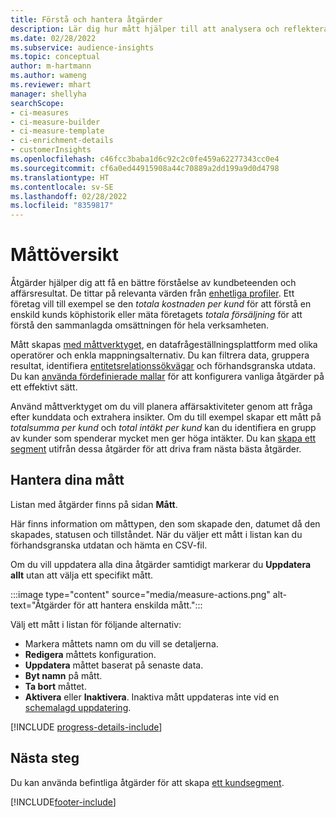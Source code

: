 ```yaml
---
title: Förstå och hantera åtgärder
description: Lär dig hur mått hjälper till att analysera och reflektera företagets resultat.
ms.date: 02/28/2022
ms.subservice: audience-insights
ms.topic: conceptual
author: m-hartmann
ms.author: wameng
ms.reviewer: mhart
manager: shellyha
searchScope:
- ci-measures
- ci-measure-builder
- ci-measure-template
- ci-enrichment-details
- customerInsights
ms.openlocfilehash: c46fcc3baba1d6c92c2c0fe459a62277343cc0e4
ms.sourcegitcommit: cf6a0ed44915908a44c70889a2dd199a9d0d4798
ms.translationtype: HT
ms.contentlocale: sv-SE
ms.lasthandoff: 02/28/2022
ms.locfileid: "8359817"
---
```

# <a name="measures-overview"></a>Måttöversikt

Åtgärder hjälper dig att få en bättre förståelse av kundbeteenden och affärsresultat. De tittar på relevanta värden från [enhetliga profiler](data-unification.md). Ett företag vill till exempel se den *totala kostnaden per kund* för att förstå en enskild kunds köphistorik eller mäta företagets *totala försäljning* för att förstå den sammanlagda omsättningen för hela verksamheten.  

Mått skapas [med måttverktyget](measure-builder.md), en datafrågeställningsplattform med olika operatörer och enkla mappningsalternativ. Du kan filtrera data, gruppera resultat, identifiera [entitetsrelationssökvägar](relationships.md) och förhandsgranska utdata. Du kan [använda fördefinierade mallar](measure-templates.md) för att konfigurera vanliga åtgärder på ett effektivt sätt.

Använd måttverktyget om du vill planera affärsaktiviteter genom att fråga efter kunddata och extrahera insikter. Om du till exempel skapar ett mått på *totalsumma per kund* och *total intäkt per kund* kan du identifiera en grupp av kunder som spenderar mycket men ger höga intäkter. Du kan [skapa ett segment](segments.md) utifrån dessa åtgärder för att driva fram nästa bästa åtgärder. 

## <a name="manage-your-measures"></a>Hantera dina mått

Listan med åtgärder finns på sidan **Mått**.

Här finns information om måttypen, den som skapade den, datumet då den skapades, statusen och tillståndet. När du väljer ett mått i listan kan du förhandsgranska utdatan och hämta en CSV-fil.

Om du vill uppdatera alla dina åtgärder samtidigt markerar du **Uppdatera allt** utan att välja ett specifikt mått.

:::image type="content" source="media/measure-actions.png" alt-text="Åtgärder för att hantera enskilda mått.":::

Välj ett mått i listan för följande alternativ:

- Markera måttets namn om du vill se detaljerna.
- **Redigera** måttets konfiguration.
- **Uppdatera** måttet baserat på senaste data.
- **Byt namn** på mått.
- **Ta bort** måttet.
- **Aktivera** eller **Inaktivera**. Inaktiva mått uppdateras inte vid en [schemalagd uppdatering](system.md#schedule-tab).

[!INCLUDE [progress-details-include](../includes/progress-details-pane.md)]

## <a name="next-step"></a>Nästa steg

Du kan använda befintliga åtgärder för att skapa [ett kundsegment](segments.md).

[!INCLUDE[footer-include](../includes/footer-banner.md)]
